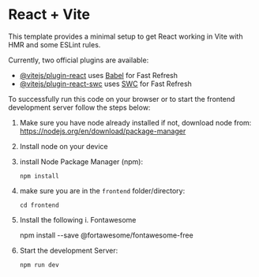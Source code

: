 # React + Vite

This template provides a minimal setup to get React working in Vite with HMR and some ESLint rules.

Currently, two official plugins are available:

- [@vitejs/plugin-react](https://github.com/vitejs/vite-plugin-react/blob/main/packages/plugin-react/README.md) uses [Babel](https://babeljs.io/) for Fast Refresh
- [@vitejs/plugin-react-swc](https://github.com/vitejs/vite-plugin-react-swc) uses [SWC](https://swc.rs/) for Fast Refresh


To successfully run this code on your browser or to start the frontend development server follow the steps below:
 1. Make sure you have node already installed if not, download node from:
        https://nodejs.org/en/download/package-manager

 2. Install node on your device

 3. install Node Package Manager (npm):

        npm install

 4. make sure you are in the `frontend` folder/directory:

        cd frontend

 5. Install the following
       i. Fontawesome
       
       npm install --save @fortawesome/fontawesome-free


 6. Start the development Server:

        npm run dev
